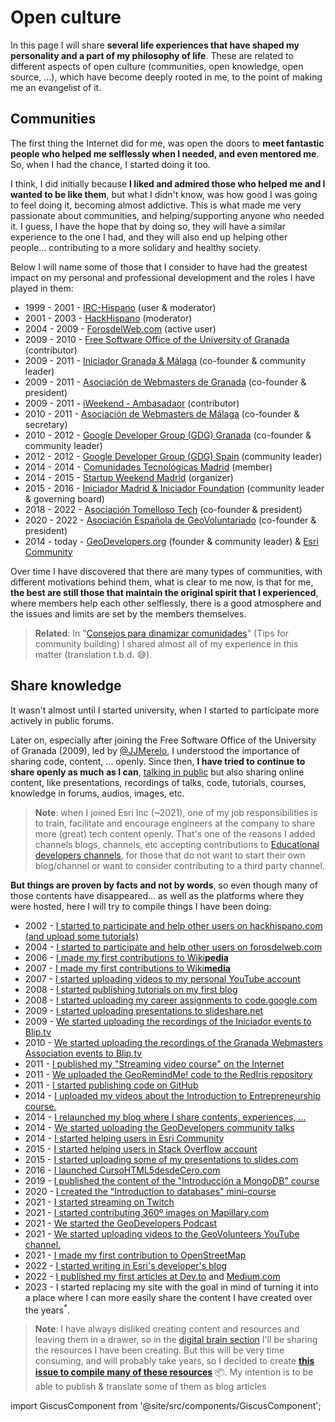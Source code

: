 # Open culture

In this page I will share **several life experiences that have shaped my personality and a part of my philosophy of life**. These are related to different aspects of open culture (communities, open knowledge, open source, ...), which have become deeply rooted in me, to the point of making me an evangelist of it.

## Communities

The first thing the Internet did for me, was open the doors to **meet fantastic people who helped me selflessly when I needed, and even mentored me**. So, when I had the chance, I started doing it too. 

I think, I did initially because **I liked and admired those who helped me and I wanted to be like them**, but what I didn't know, was how good I was going to feel doing it, becoming almost addictive. This is what made me very passionate about communities, and helping/supporting anyone who needed it. I guess, I have the hope that by doing so, they will have a similar experience to the one I had, and they will also end up helping other people... contributing to a more solidary and healthy society.

Below I will name some of those that I consider to have had the greatest impact on my personal and professional development and the roles I have played in them:

* 1999 - 2001 - [IRC-Hispano](https://es.wikipedia.org/wiki/IRC-Hispano) (user & moderator)
* 2001 - 2003 - [HackHispano](https://foro.hackhispano.com/threads/22596-Q-pasa-con-la-programaci%C3%B3n-Para-KaoS) (moderator)
* 2004 - 2009 - [ForosdelWeb.com](https://www.google.com/search?q=hhkaos+site%3Aforosdelweb.com) (active user)
* 2009 - 2010 - [Free Software Office of the University of Granada](http://osl.ugr.es/) (contributor)
* 2009 - 2011 - [Iniciador Granada & Málaga](https://www.youtube.com/watch?v=mR7M9YssJZw&list=PLPAGhVhnLUfDAYRoJPN3QBm9U4w_PqCoe&index=2) (co-founder & community leader)
* 2009 - 2011 - [Asociación de Webmasters de Granada](https://web.archive.org/web/20120627123011/http://www.webmastergranada.es/) (co-founder & president)
* 2009 - 2011 - [iWeekend - Ambasadaor](https://web.archive.org/web/20101206065426/http://iweekend.org/) (contributor)
* 2010 - 2011 - [Asociación de Webmasters de Málaga](https://www.youtube.com/watch?v=3Wum7zkXYfM&list=PLPAGhVhnLUfDAYRoJPN3QBm9U4w_PqCoe) (co-founder & secretary)
* 2010 - 2012 - [Google Developer Group (GDG) Granada](https://web.archive.org/web/20200807235648/http://rauljimenez.info/proyectos/gdg/) (co-founder & community leader)
* 2012 - 2012 - [Google Developer Group (GDG) Spain](https://gdg.es/) (community leader)
* 2014 - 2014 - [Comunidades Tecnológicas Madrid](https://github.com/Comunidades-Tecnologicas) (member)
* 2014 - 2015 - [Startup Weekend Madrid](http://www.techstars.com/startup-weekend/) (organizer)
* 2015 - 2016 - [Iniciador Madrid & Iniciador Foundation](http://www.iniciador.com/es/que-es-iniciador/historia) (community leader & governing board)
* 2018 - 2022 - [Asociación Tomelloso Tech](https://web.archive.org/web/20201130180149/https://www.tomellosotech.org/) (co-founder & president)
* 2020 - 2022 - [Asociación Española de GeoVoluntariado](https://web.archive.org/web/20230227140653/https://geovoluntarios.org/) (co-founder & president)
* 2014 - today - [GeoDevelopers.org](https://www.meetup.com/es-ES/geodevelopers/) (founder & community leader) & [Esri Community](https://community.esri.com/t5/user/viewprofilepage/user-id/124187)

Over time I have discovered that there are many types of communities, with different motivations behind them, what is clear to me now, is that for me, **the best are still those that maintain the original spirit that I experienced**, where members help each other selflessly, there is a good atmosphere and the issues and limits are set by the members themselves.

> **Related**: In "[Consejos para dinamizar comunidades](https://docs.google.com/document/d/1txUERZ8vcXD2F99_WbiQO-lryAVk6ftUS3OuGwDVNZ4/edit?usp=sharing)" (Tips for community building) I shared almost all of my experience in this matter (translation t.b.d. 😅).

## Share knowledge

<!-- Since I was a child, I used to go to the town library to study, but sometimes also to read books (mainly fiction). But since I had access to the Internet (~1996) my curiosity increased. Undoubtedly, at that age being able to access for free to a lot of content (manuals and tutorials) marked a before and after.  -->

It wasn't almost until I started university, when I started to participate more actively in public forums. 

Later on, especially after joining the Free Software Office of the University of Granada (2009), led by [@JJMerelo](https://twitter.com/jjmerelo), I understood the importance of sharing code, content, ... openly. Since then, **I have tried to continue to share openly as much as I can**, [talking in public](public-speaking) but also sharing online content, like presentations, recordings of talks, code, tutorials, courses, knowledge in forums, audios, images, etc.

> **Note**: when I joined Esri Inc (~2021), one of my job responsibilities is to train, facilitate and encourage engineers at the company to share more (great) tech content openly. That's one of the reasons I added channels blogs, channels, etc accepting contributions to [Educational developers channels](/docs/developers/educational-developers-channels), for those that do not want to start their own blog/channel or want to consider contributing to a third party channel.

**But things are proven by facts and not by words**, so even though many of those contents have disappeared... as well as the platforms where they were hosted, here I will try to compile things I have been doing:

* 2002 - [I started to participate and help other users on hackhispano.com (and upload some tutorials)](https://foro.hackhispano.com/threads/2596-Q-pasa-con-la-programaci%C3%B3n-Para-KaoS)
* 2004 - [I started to participate and help other users on forosdelweb.com](https://www.forosdelweb.com/1765376-post2.html)
* 2006 - [I made my first contributions to Wiki**pedia**](https://es.wikipedia.org/w/index.php?title=Especial:Contribuciones/Hhkaos&target=Hhkaos&offset=&limit=500)
* 2007 - [I made my first contributions to Wiki**media**](https://commons.wikimedia.org/wiki/Special:Contributions/Hhkaos)
* 2007 - [I started uploading videos to my personal YouTube account](https://www.youtube.com/@RaulJimenezOrtega/videos)
* 2008 - [I started publishing tutorials on my first blog](https://nefertec.wordpress.com/page/2/)
* 2008 - [I started uploading my career assignments to code.google.com](https://code.google.com/archive/p/pdoweb/wikis/Raul_Jimenez_Ortega_Spanish.wiki)
* 2009 - [I started uploading presentations to slideshare.net](https://www.slideshare.net/hhKaoS/presentations/2)
* 2009 - [We started uploading the recordings of the Iniciador events to Blip.tv](https://web.archive.org/web/20100330031806/http://iniciador.blip.tv/)
* 2010 - [We started uploading the recordings of the Granada Webmasters Association events to Blip.tv](https://web.archive.org/web/20120627102022/http://www.webmastergranada.es/servicio/canal-de-video/)
* 2011 - [I published my "Streaming video course" on the Internet](https://cursostreaming.wordpress.com/)
* 2011 - [We uploaded the GeoRemindMe! code to the RedIris repository](https://web.archive.org/web/20120627124845/https://forja.rediris.es/projects/cusl5-georemind/)
* 2011 - [I started publishing code on GitHub](https://api.github.com/users/hhkaos)
* 2014 - [I uploaded my videos about the Introduction to Entrepreneurship course.](https://www.youtube.com/playlist?list=PLPAGhVhnLUfBf85vMnTIhoU0wYerEw-ZO)
* 2014 - [I relaunched my blog where I share contents, experiences, ...](https://web.archive.org/web/20140318051424/http://www.rauljimenez.info/blog/)
* 2014 - [We started uploading the GeoDevelopers community talks](https://www.youtube.com/channel/UC5Kegds6aV88wjdAhqQ5Wsg)
* 2014 - [I started helping users in Esri Community](https://community.esri.com/t5/user/viewprofilepage/user-id/124187)
* 2015 - [I started helping users in Stack Overflow account](https://stackoverflow.com/users/3541972/hhkaos?tab=answers&sort=activity)
* 2015 - [I started uploading some of my presentations to slides.com](https://slides.com/hhkaos/)
* 2016 - [I launched CursoHTML5desdeCero.com](https://github.com/hhkaos/cursohtml5desdecero)
* 2019 - [I published the content of the "Introducción a MongoDB" course](https://www.rauljimenez.info/introduccion-a-mongodb/)
* 2020 - [I created the "Introduction to databases" mini-course](https://drive.google.com/drive/folders/1aaP6yQFTjHxz-SjVVlZSJs6cI72KjVP8?usp=sharing)
* 2021 - [I started streaming on Twitch](https://www.twitch.tv/geodevelopers)
* 2021 - [I started contributing 360º images on Mapillary.com](https://www.mapillary.com/app/user/hhkaos?lat=36.838030253571&lng=-2.4604257983977&z=17&pKey=955775418520554&focus=photo&x=0.3741357565926167&y=0.7033574185227934&zoom=0)
* 2021 - [We started the GeoDevelopers Podcast](https://www.ivoox.com/podcast-geodevelopers_sq_f11282231_1.html)
* 2021 - [We started uploading videos to the GeoVolunteers YouTube channel.](https://www.youtube.com/@GeoVoluntarios/videos)
* 2021 - [I made my first contribution to OpenStreetMap](https://wiki.openstreetmap.org/wiki/User:Hhkaos)
* 2022 - [I started writing in Esri's developer's blog](https://www.esri.com/arcgis-blog/author/rjimenez/)
* 2022 - [I published my first articles at Dev.to](https://dev.to/hhkaos) and [Medium.com](https://medium.com/@hhkaos)
* 2023 - I started replacing my site with the goal in mind of turning it into a place where I can more easily share the content I have created over the years<sup>*</sup>.

> **Note**: I have always disliked creating content and resources and leaving them in a drawer, so in the [digital brain section](/docs/digital-brain) I'll be sharing the resources I have been creating. But this will be very time consuming, and will probably take years, so I decided to create **[this issue to compile many of these resources](https://github.com/hhkaos/hhkaos.github.io/issues/1#issue-1701390134)** 📦. My intention is to be able to publish & translate some of them as blog articles 

<!-- 
## Takeaways

En base a muchas because I also believe in karma 🫶🏼. -->

import GiscusComponent from '@site/src/components/GiscusComponent';

<GiscusComponent></GiscusComponent>